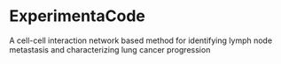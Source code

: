 # ExperimentaCode
A cell-cell interaction network based method for identifying  lymph node metastasis and characterizing lung cancer  progression
